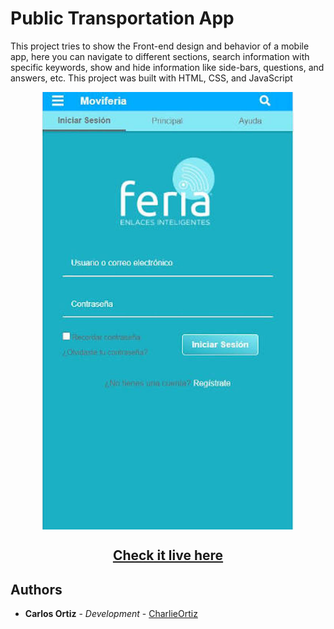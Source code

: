 # Public Transportation App
This project tries to show the Front-end design and behavior of a mobile app, here you can navigate to different sections, search information with specific keywords, show and hide information like side-bars, questions, and answers, etc. This project was built with HTML, CSS, and JavaScript

<div align='center'><img src='readme-assets/transportation-screen.JPG' style='height: 700px;' align='center'></div>

<h2 align='center'><a href='https://transport.carlosortiz.dev/'>Check it live here</a></h2>

## Authors

- **Carlos Ortiz** - _Development_ - [CharlieOrtiz](https://github.com/CharlieOrtiz)